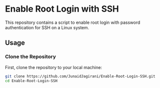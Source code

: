 # Enable Root Login with SSH

This repository contains a script to enable root login with password authentication for SSH on a Linux system.

## Usage

### Clone the Repository
First, clone the repository to your local machine:
```bash
git clone https://github.com/JunaidJagirani/Enable-Root-Login-SSH.git
cd Enable-Root-Login-SSH
